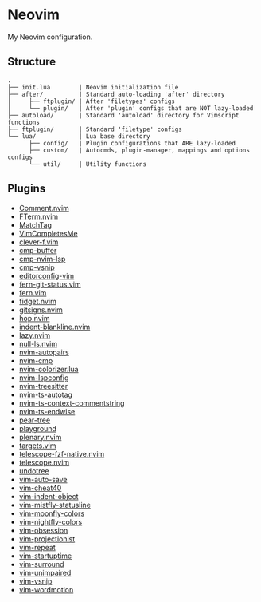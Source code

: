 Neovim
======

My Neovim configuration.

Structure
---------

```
.
├── init.lua        | Neovim initialization file
├── after/          | Standard auto-loading 'after' directory
│     ├── ftplugin/ | After 'filetypes' configs
│     └── plugin/   | After 'plugin' configs that are NOT lazy-loaded
├── autoload/       | Standard 'autoload' directory for Vimscript functions
├── ftplugin/       | Standard 'filetype' configs
└── lua/            | Lua base directory
      ├── config/   | Plugin configurations that ARE lazy-loaded
      ├── custom/   | Autocmds, plugin-manager, mappings and options configs
      └── util/     | Utility functions
```

Plugins
-------

- [Comment.nvim](https://github.com/numToStr/Comment.nvim)
- [FTerm.nvim](https://github.com/numtostr/FTerm.nvim)
- [MatchTag](https://github.com/gregsexton/MatchTag)
- [VimCompletesMe](https://github.com/ackyshake/VimCompletesMe )
- [clever-f.vim](https://github.com/rhysd/clever-f.vim)
- [cmp-buffer](https://github.com/hrsh7th/cmp-buffer)
- [cmp-nvim-lsp](https://github.com/hrsh7th/cmp-nvim-lsp)
- [cmp-vsnip](https://github.com/hrsh7th/cmp-vsnip)
- [editorconfig-vim](https://github.com/editorconfig/editorconfig-vim)
- [fern-git-status.vim](https://github.com/lambdalisue/fern-git-status.vim)
- [fern.vim](https://github.com/lambdalisue/fern.vim)
- [fidget.nvim](https://github.com/j-hui/fidget.nvim)
- [gitsigns.nvim](https://github.com/lewis6991/gitsigns.nvim)
- [hop.nvim](https://github.com/phaazon/hop.nvim)
- [indent-blankline.nvim](https://github.com/lukas-reineke/indent-blankline.nvim)
- [lazy.nvim](https://github.com/folke/lazy.nvim)
- [null-ls.nvim](https://github.com/jose-elias-alvarez/null-ls.nvim)
- [nvim-autopairs](https://github.com/windwp/nvim-autopairs)
- [nvim-cmp](https://github.com/hrsh7th/nvim-cmp)
- [nvim-colorizer.lua](https://github.com/NvChad/nvim-colorizer.lua)
- [nvim-lspconfig](https://github.com/neovim/nvim-lspconfig)
- [nvim-treesitter](https://github.com/nvim-treesitter/nvim-treesitter)
- [nvim-ts-autotag](https://github.com/windwp/nvim-ts-autotag)
- [nvim-ts-context-commentstring](https://github.com/JoosepAlviste/nvim-ts-context-commentstring)
- [nvim-ts-endwise](https://github.com/RRethy/nvim-treesitter-endwise)
- [pear-tree](https://github.com/tmsvg/pear-tree)
- [playground](https://github.com/nvim-treesitter/playground)
- [plenary.nvim](https://github.com/nvim-lua/plenary.nvim)
- [targets.vim](https://github.com/wellle/targets.vim)
- [telescope-fzf-native.nvim](https://github.com/nvim-telescope/telescope-fzf-native.nvim)
- [telescope.nvim](https://github.com/nvim-telescope/telescope.nvim)
- [undotree](https://github.com/mbbill/undotree)
- [vim-auto-save](https://github.com/907th/vim-auto-save)
- [vim-cheat40](https://github.com/lifepillar/vim-cheat40)
- [vim-indent-object](https://github.com/michaeljsmith/vim-indent-object)
- [vim-mistfly-statusline](https://github.com/bluz71/vim-mistfly-statusline)
- [vim-moonfly-colors](https://github.com/bluz71/vim-moonfly-colors)
- [vim-nightfly-colors](https://github.com/bluz71/vim-nightfly-colors)
- [vim-obsession](https://github.com/tpope/vim-obsession)
- [vim-projectionist](https://github.com/tpope/vim-projectionist)
- [vim-repeat](https://github.com/tpope/vim-repeat)
- [vim-startuptime](https://github.com/dstein64/vim-startuptime)
- [vim-surround](https://github.com/tpope/vim-surround)
- [vim-unimpaired](https://github.com/tpope/vim-unimpaired)
- [vim-vsnip](https://github.com/hrsh7th/vim-vsnip)
- [vim-wordmotion](https://github.com/chaoren/vim-wordmotion)
